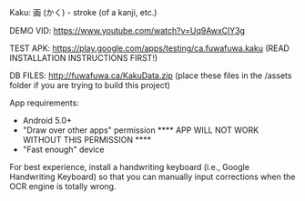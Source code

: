 Kaku: 画 (かく) - stroke (of a kanji, etc.)

DEMO VID: https://www.youtube.com/watch?v=Uq9AwxClY3g

TEST APK: https://play.google.com/apps/testing/ca.fuwafuwa.kaku (READ INSTALLATION INSTRUCTIONS FIRST!)

DB FILES: http://fuwafuwa.ca/KakuData.zip (place these files in the /assets folder if you are trying to build this project)

App requirements:

* Android 5.0+
* "Draw over other apps" permission **** APP WILL NOT WORK WITHOUT THIS PERMISSION ****
* "Fast enough" device

For best experience, install a handwriting keyboard (i.e., Google Handwriting Keyboard) so that you can manually input corrections when the OCR engine is totally wrong.
